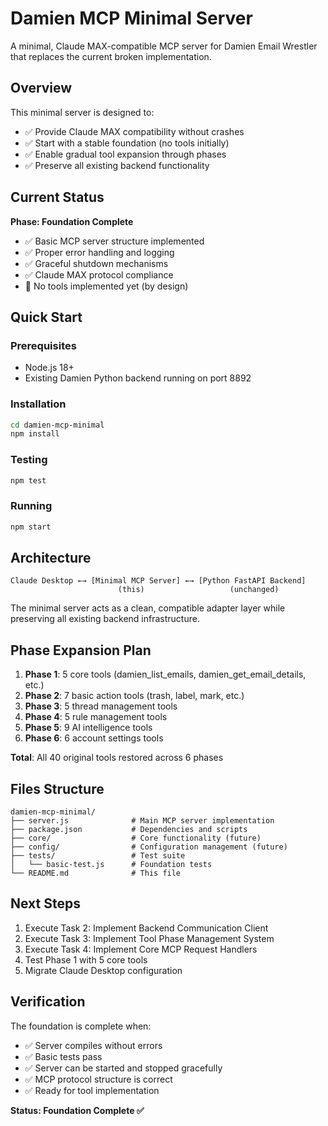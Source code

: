 # Damien MCP Minimal Server

A minimal, Claude MAX-compatible MCP server for Damien Email Wrestler that replaces the current broken implementation.

## Overview

This minimal server is designed to:
- ✅ Provide Claude MAX compatibility without crashes
- ✅ Start with a stable foundation (no tools initially)
- ✅ Enable gradual tool expansion through phases
- ✅ Preserve all existing backend functionality

## Current Status

**Phase: Foundation Complete**
- ✅ Basic MCP server structure implemented
- ✅ Proper error handling and logging
- ✅ Graceful shutdown mechanisms
- ✅ Claude MAX protocol compliance
- 🚫 No tools implemented yet (by design)

## Quick Start

### Prerequisites
- Node.js 18+
- Existing Damien Python backend running on port 8892

### Installation
```bash
cd damien-mcp-minimal
npm install
```

### Testing
```bash
npm test
```

### Running
```bash
npm start
```

## Architecture

```
Claude Desktop ←→ [Minimal MCP Server] ←→ [Python FastAPI Backend]
                        (this)                   (unchanged)
```

The minimal server acts as a clean, compatible adapter layer while preserving all existing backend infrastructure.

## Phase Expansion Plan

1. **Phase 1**: 5 core tools (damien_list_emails, damien_get_email_details, etc.)
2. **Phase 2**: 7 basic action tools (trash, label, mark, etc.)
3. **Phase 3**: 5 thread management tools
4. **Phase 4**: 5 rule management tools
5. **Phase 5**: 9 AI intelligence tools
6. **Phase 6**: 6 account settings tools

**Total**: All 40 original tools restored across 6 phases

## Files Structure

```
damien-mcp-minimal/
├── server.js              # Main MCP server implementation
├── package.json           # Dependencies and scripts
├── core/                  # Core functionality (future)
├── config/                # Configuration management (future)
├── tests/                 # Test suite
│   └── basic-test.js      # Foundation tests
└── README.md              # This file
```

## Next Steps

1. Execute Task 2: Implement Backend Communication Client
2. Execute Task 3: Implement Tool Phase Management System
3. Execute Task 4: Implement Core MCP Request Handlers
4. Test Phase 1 with 5 core tools
5. Migrate Claude Desktop configuration

## Verification

The foundation is complete when:
- ✅ Server compiles without errors
- ✅ Basic tests pass
- ✅ Server can be started and stopped gracefully
- ✅ MCP protocol structure is correct
- ✅ Ready for tool implementation

**Status: Foundation Complete ✅**
